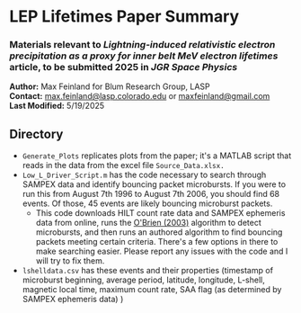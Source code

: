 # LEP Lifetimes Paper Summary
### Materials relevant to *Lightning-induced relativistic electron precipitation as a proxy for inner belt MeV electron lifetimes* article, to be submitted 2025 in *JGR Space Physics*

**Author:** Max Feinland for Blum Research Group, LASP \
**Contact:** max.feinland@lasp.colorado.edu or maxfeinland@gmail.com \
**Last Modified:** 5/19/2025


## Directory
- `Generate_Plots` replicates plots from the paper; it's a MATLAB script that reads in the data from the excel file `Source_Data.xlsx.`
- `Low_L_Driver_Script.m` has the code necessary to search through SAMPEX data and identify bouncing packet microbursts. If you were to run this from August 7th 1996 to August 7th 2006, you should find 68 events. Of those, 45 events are likely bouncing microburst packets.
    - This code downloads HILT count rate data and SAMPEX ephemeris data from online, runs the [O'Brien (2003)](https://doi.org/10.1029/2002JA009784) algorithm to detect microbursts, and then runs an authored algorithm to find bouncing packets meeting certain criteria. There's a few options in there to make searching easier. Please report any issues with the code and I will try to fix them.
- `lshelldata.csv` has these events and their properties (timestamp of  microburst beginning, average period, latitude, longitude, L-shell, magnetic local time, maximum count rate, SAA flag (as determined by SAMPEX ephemeris data) )

